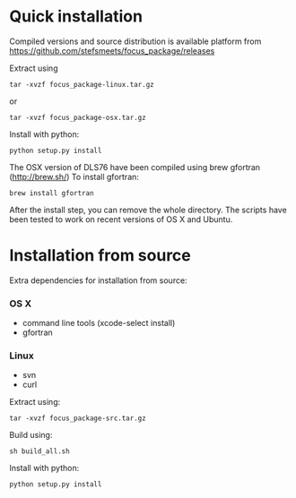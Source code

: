 Quick installation
==================

Compiled versions and source distribution is available platform from https://github.com/stefsmeets/focus_package/releases


Extract using

    tar -xvzf focus_package-linux.tar.gz

or

    tar -xvzf focus_package-osx.tar.gz

Install with python:

    python setup.py install


The OSX version of DLS76 have been compiled using brew gfortran (<http://brew.sh/>)
To install gfortran:
    
    brew install gfortran


After the install step, you can remove the whole directory. 
The scripts have been tested to work on recent versions of OS X and Ubuntu.


Installation from source
========================

Extra dependencies for installation from source:

### OS X

- command line tools (xcode-select install)
- gfortran

### Linux

- svn
- curl

Extract using:

    tar -xvzf focus_package-src.tar.gz

Build using:

    sh build_all.sh

Install with python:

    python setup.py install



